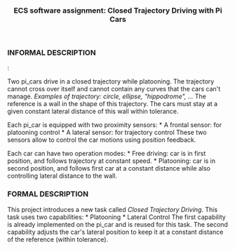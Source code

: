 <header>
<h3>ECS software assignment: Closed Trajectory Driving with Pi Cars</h3>
</header>

<h3> INFORMAL DESCRIPTION </h3>:

Two pi_cars drive in a closed trajectory while platooning.
The trajectory cannot cross over itself and cannot contain any curves that the cars can't manage.
*Examples of trajectory: circle, ellipse, "hippodrome", ...*
The reference is a wall in the shape of this trajectory.
The cars must stay at a given constant lateral distance of this wall within tolerance.

Each pi_car is equipped with two proximity sensors:
	* A frontal sensor: for platooning control
	* A lateral sensor: for trajectory control
These two sensors allow to control the car motions using position feedback.

Each car can have two operation modes:
	* Free driving: car is in first position, and follows trajectory at constant speed.
	* Platooning: car is in second position, and follows first car at a constant distance while also controlling lateral distance to the wall.


<h3> FORMAL DESCRIPTION </h3>

This project introduces a new task called *Closed Trajectory Driving*. 
This task uses two capabilities:
	* Platooning
	* Lateral Control
The first capability is already implemented on the pi_car and is reused for this task.
The second capability adjusts the car's lateral position to keep it at a constant distance of the reference (within tolerance). 
